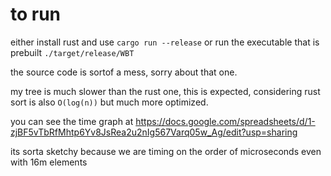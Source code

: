 # to run
either install rust and use `cargo run --release`
or run the executable that is prebuilt
`./target/release/WBT`

the source code is sortof a mess, sorry about that one.

my tree is much slower than the rust one, this is expected, considering rust sort is also `O(log(n))` but much more optimized.

you can see the time graph at https://docs.google.com/spreadsheets/d/1-zjBF5vTbRfMhtp6Yv8JsRea2u2nIg567Varq05w_Ag/edit?usp=sharing

its sorta sketchy because we are timing on the order of microseconds even with 16m elements
